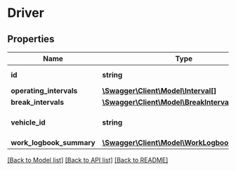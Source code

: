 # Driver

## Properties
Name | Type | Description | Notes
------------ | ------------- | ------------- | -------------
**id** | **string** | ID of the driver. | 
**operating_intervals** | [**\Swagger\Client\Model\Interval[]**](Interval.md) |  | [optional] 
**break_intervals** | [**\Swagger\Client\Model\BreakInterval[]**](BreakInterval.md) |  | [optional] 
**vehicle_id** | **string** | ID of the driver&#x27;s vehicle. | 
**work_logbook_summary** | [**\Swagger\Client\Model\WorkLogbookSummary**](WorkLogbookSummary.md) |  | [optional] 

[[Back to Model list]](../../README.md#documentation-for-models) [[Back to API list]](../../README.md#documentation-for-api-endpoints) [[Back to README]](../../README.md)

